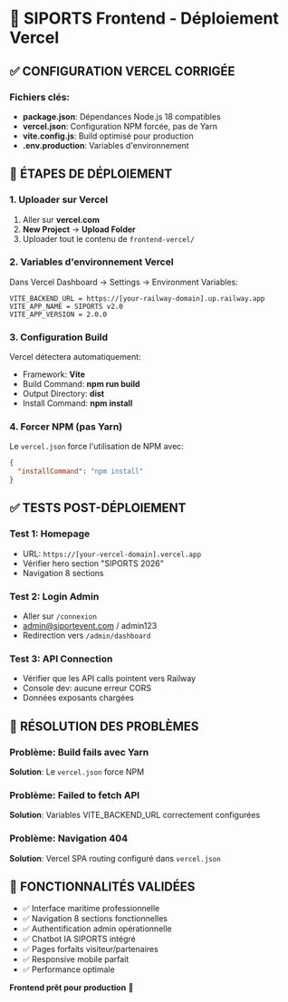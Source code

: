# 🚀 SIPORTS Frontend - Déploiement Vercel

## ✅ CONFIGURATION VERCEL CORRIGÉE

### Fichiers clés:
- **package.json**: Dépendances Node.js 18 compatibles
- **vercel.json**: Configuration NPM forcée, pas de Yarn
- **vite.config.js**: Build optimisé pour production
- **.env.production**: Variables d'environnement

## 🚀 ÉTAPES DE DÉPLOIEMENT

### 1. Uploader sur Vercel
1. Aller sur **vercel.com**
2. **New Project** → **Upload Folder**
3. Uploader tout le contenu de `frontend-vercel/`

### 2. Variables d'environnement Vercel
Dans Vercel Dashboard → Settings → Environment Variables:

```
VITE_BACKEND_URL = https://[your-railway-domain].up.railway.app
VITE_APP_NAME = SIPORTS v2.0
VITE_APP_VERSION = 2.0.0
```

### 3. Configuration Build
Vercel détectera automatiquement:
- Framework: **Vite**
- Build Command: **npm run build**
- Output Directory: **dist**
- Install Command: **npm install**

### 4. Forcer NPM (pas Yarn)
Le `vercel.json` force l'utilisation de NPM avec:
```json
{
  "installCommand": "npm install"
}
```

## ✅ TESTS POST-DÉPLOIEMENT

### Test 1: Homepage
- URL: `https://[your-vercel-domain].vercel.app`
- Vérifier hero section "SIPORTS 2026"
- Navigation 8 sections

### Test 2: Login Admin
- Aller sur `/connexion`
- admin@siportevent.com / admin123
- Redirection vers `/admin/dashboard`

### Test 3: API Connection
- Vérifier que les API calls pointent vers Railway
- Console dev: aucune erreur CORS
- Données exposants chargées

## 🔧 RÉSOLUTION DES PROBLÈMES

### Problème: Build fails avec Yarn
**Solution**: Le `vercel.json` force NPM

### Problème: Failed to fetch API
**Solution**: Variables VITE_BACKEND_URL correctement configurées

### Problème: Navigation 404
**Solution**: Vercel SPA routing configuré dans `vercel.json`

## 🎉 FONCTIONNALITÉS VALIDÉES

- ✅ Interface maritime professionnelle
- ✅ Navigation 8 sections fonctionnelles
- ✅ Authentification admin opérationnelle
- ✅ Chatbot IA SIPORTS intégré
- ✅ Pages forfaits visiteur/partenaires
- ✅ Responsive mobile parfait
- ✅ Performance optimale

**Frontend prêt pour production** 🚀